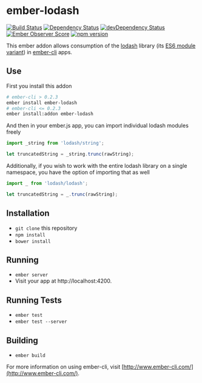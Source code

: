 # ember-lodash

[![Build Status](https://travis-ci.org/mike-north/ember-lodash.svg?branch=master)](https://travis-ci.org/mike-north/ember-lodash)
[![Dependency Status](https://david-dm.org/mike-north/ember-lodash.svg)](https://david-dm.org/mike-north/ember-lodash)
[![devDependency Status](https://david-dm.org/mike-north/ember-lodash/dev-status.svg)](https://david-dm.org/mike-north/ember-lodash#info=devDependencies)
[![Ember Observer Score](http://emberobserver.com/badges/ember-lodash.svg)](http://emberobserver.com/addons/ember-lodash)
[![npm version](https://badge.fury.io/js/ember-lodash.svg)](http://badge.fury.io/js/ember-lodash)

This ember addon allows consumption of the [lodash](https://lodash.com/) library (its [ES6 module variant](https://github.com/lodash/lodash/tree/es)) in [ember-cli](http://ember-cli.com) apps.

## Use

First you install this addon 

```sh
# ember-cli > 0.2.3
ember install ember-lodash
# ember-cli <= 0.2.3
ember install:addon ember-lodash
```

And then in your ember.js app, you can import individual lodash modules freely

```js
import _string from 'lodash/string';

let truncatedString = _string.trunc(rawString);
```

Additionally, if you wish to work with the entire lodash library on a single namespace, you have the option of importing that as well

```js
import _ from 'lodash/lodash';

let truncatedString = _.trunc(rawString);
```

## Installation

* `git clone` this repository
* `npm install`
* `bower install`

## Running

* `ember server`
* Visit your app at http://localhost:4200.

## Running Tests

* `ember test`
* `ember test --server`

## Building

* `ember build`

For more information on using ember-cli, visit [http://www.ember-cli.com/](http://www.ember-cli.com/).
